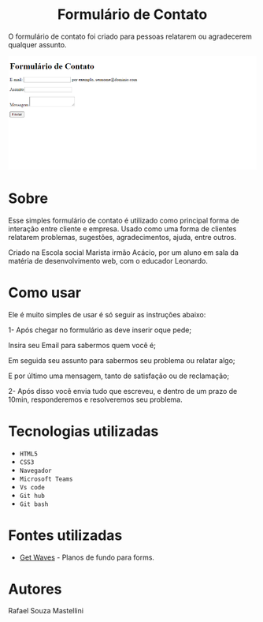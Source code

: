<h1 align="center"> Formulário de Contato</h1>
O formulário de contato foi criado para pessoas relatarem ou agradecerem qualquer assunto.

![Site](imagens/site.png)

# Sobre

Esse simples formulário de contato é utilizado como principal forma de interação entre cliente e empresa. Usado como uma forma de clientes relatarem problemas, sugestões, agradecimentos, ajuda, entre outros.

 Criado na Escola social Marista irmão Acácio, por um aluno em sala da matéria de desenvolvimento web, com o educador Leonardo.

# Como usar 

Ele é muito simples de usar é só seguir as instruções abaixo:

1- Após chegar no formulário as deve inserir oque pede;


Insira seu Email para sabermos quem você é;

Em seguida seu assunto para sabermos seu problema ou relatar algo;

E por último uma mensagem, tanto de satisfação ou de reclamação;


2- Após disso você envia tudo que escreveu, e dentro de um prazo de 10min, responderemos e resolveremos seu problema.

# Tecnologias utilizadas

* ``HTML5``
* ``CSS3``
* ``Navegador``
* ``Microsoft Teams``
* ``Vs code``
* ``Git hub``
* ``Git bash``

# Fontes utilizadas 

* [Get Waves](https://getwaves.io/) - Planos de fundo para forms.

# Autores

Rafael Souza Mastellini

